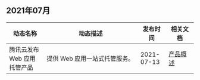 ## 2021年07月

<table >
<thead>
<tr>
<th width="20%">动态名称</th>
<th width="50%">动态描述</th>
 <th width="15%">发布时间</th>  
<th width="15%">相关文档</th>
</tr>
</thead>
<tbody><tr>
<td>腾讯云发布 Web 应用托管产品</td>
<td >提供 Web 应用一站式托管服务。</td>
 <td>2021-07-13</td> 
<td><a href="https://cloud.tencent.com/document/product/1450/58346">产品概述</a></td>
</tr>
</tbody></table>

